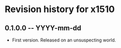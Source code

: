 # Revision history for x1510

## 0.1.0.0 -- YYYY-mm-dd

* First version. Released on an unsuspecting world.
